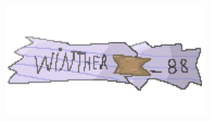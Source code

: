 <div class="right"> <img src="https://github.com/Winther88/Winther88/blob/main/github%20readme%20banner.png" alt="Winther" width="465" height="255"/> </a> </p>
